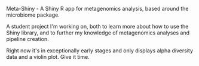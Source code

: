 Meta-Shiny - A Shiny R app for metagenomics analysis, based around the microbiome package.


A student project I'm working on, both to learn more about how to use the Shiny library, and to further my knowledge of metagenomics analyses and pipeline creation.

Right now it's in exceptionally early stages and only displays alpha diversity data and a violin plot. Give it time.

